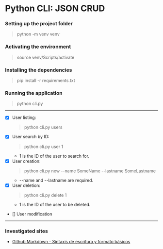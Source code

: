 # Python CLI: JSON CRUD


### Setting up the project folder
> python -m venv venv

### Activating the environment
> source venv/Scripts/activate

### Installing the dependencies
> pip install -r requirements.txt

### Running the application
> python cli.py

---
- [x] User listing:
  > python cli.py users
- [x] User search by ID:
  > python cli.py user 1
  - 1 is the ID of the user to search for.
- [x] User creation:
  > python cli.py new --name SomeName --lastname SomeLastname
  - --name and --lastname are required.
- [x] User deletion:
  > python cli.py delete 1
  - 1 is the ID of the user to be deleted.
- [] User modification
---

### Investigated sites
 - [Github Markdown - Sintaxis de escritura y formato básicos](https://docs.github.com/es/get-started/writing-on-github/getting-started-with-writing-and-formatting-on-github/basic-writing-and-formatting-syntax)